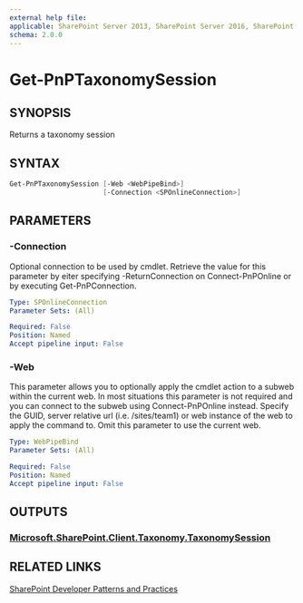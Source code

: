 ```yaml
---
external help file:
applicable: SharePoint Server 2013, SharePoint Server 2016, SharePoint Online
schema: 2.0.0
---
```

# Get-PnPTaxonomySession

## SYNOPSIS
Returns a taxonomy session

## SYNTAX 

```powershell
Get-PnPTaxonomySession [-Web <WebPipeBind>]
                       [-Connection <SPOnlineConnection>]
```

## PARAMETERS

### -Connection
Optional connection to be used by cmdlet. Retrieve the value for this parameter by eiter specifying -ReturnConnection on Connect-PnPOnline or by executing Get-PnPConnection.

```yaml
Type: SPOnlineConnection
Parameter Sets: (All)

Required: False
Position: Named
Accept pipeline input: False
```

### -Web
This parameter allows you to optionally apply the cmdlet action to a subweb within the current web. In most situations this parameter is not required and you can connect to the subweb using Connect-PnPOnline instead. Specify the GUID, server relative url (i.e. /sites/team1) or web instance of the web to apply the command to. Omit this parameter to use the current web.

```yaml
Type: WebPipeBind
Parameter Sets: (All)

Required: False
Position: Named
Accept pipeline input: False
```

## OUTPUTS

### [Microsoft.SharePoint.Client.Taxonomy.TaxonomySession](https://msdn.microsoft.com/en-us/library/microsoft.sharepoint.client.taxonomy.taxonomysession.aspx)

## RELATED LINKS

[SharePoint Developer Patterns and Practices](http://aka.ms/sppnp)